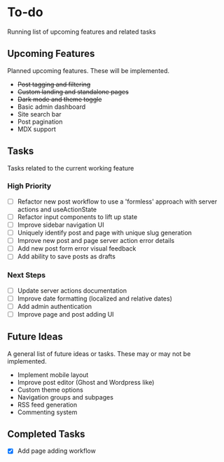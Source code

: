 # To-do

Running list of upcoming features and related tasks

## Upcoming Features

Planned upcoming features. These will be implemented.

- ~~Post tagging and filtering~~
- ~~Custom landing and standalone pages~~
- ~~Dark mode and theme toggle~~
- Basic admin dashboard
- Site search bar
- Post pagination
- MDX support

## Tasks

Tasks related to the current working feature

### High Priority

- [ ] Refactor new post workflow to use a 'formless' approach with server actions and useActionState
- [ ] Refactor input components to lift up state
- [ ] Improve sidebar navigation UI
- [ ] Uniquely identify post and page with unique slug generation
- [ ] Improve new post and page server action error details
- [ ] Add new post form error visual feedback
- [ ] Add ability to save posts as drafts

### Next Steps

- [ ] Update server actions documentation
- [ ] Improve date formatting (localized and relative dates)
- [ ] Add admin authentication
- [ ] Improve page and post adding UI

## Future Ideas

A general list of future ideas or tasks. These may or may not be implemented.

- Implement mobile layout
- Improve post editor (Ghost and Wordpress like)
- Custom theme options
- Navigation groups and subpages
- RSS feed generation
- Commenting system

## Completed Tasks

- [x] Add page adding workflow
